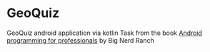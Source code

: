 # GeoQuiz
GeoQuiz android application via kotlin
Task from the book [Android programming for professionals](https://bignerdranch.com/books/android-programming-the-big-nerd-ranch-guide-5th-edition/) by Big Nerd Ranch
